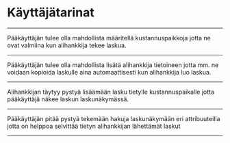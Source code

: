 
# Käyttäjätarinat



---

Pääkäyttäjän tulee olla mahdollista määritellä kustannuspaikkoja jotta ne ovat
valmiina kun alihankkija tekee laskua.

---

Pääkäyttäjän tulee olla mahdollista lisätä alihankkija tietoineen jotta
mm. ne voidaan kopioida laskulle aina automaattisesti kun alihankkija luo laskua.

---

Alihankkijan täytyy pystyä lisäämään lasku tietylle kustannuspaikalle jotta pääkäyttäjä
näkee laskun laskunäkymässä.

---

Pääkäyttäjän pitää pystyä tekemään hakuja laskunäkymään eri attribuuteilla jotta
on helppoa selvittää tietyn alihankkijan lähettämät laskut

---





